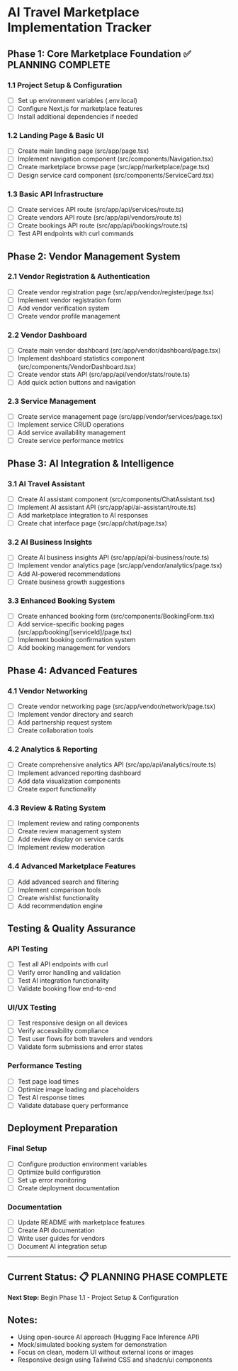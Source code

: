 # AI Travel Marketplace Implementation Tracker

## Phase 1: Core Marketplace Foundation ✅ PLANNING COMPLETE

### 1.1 Project Setup & Configuration
- [ ] Set up environment variables (.env.local)
- [ ] Configure Next.js for marketplace features
- [ ] Install additional dependencies if needed

### 1.2 Landing Page & Basic UI
- [ ] Create main landing page (src/app/page.tsx)
- [ ] Implement navigation component (src/components/Navigation.tsx)
- [ ] Create marketplace browse page (src/app/marketplace/page.tsx)
- [ ] Design service card component (src/components/ServiceCard.tsx)

### 1.3 Basic API Infrastructure
- [ ] Create services API route (src/app/api/services/route.ts)
- [ ] Create vendors API route (src/app/api/vendors/route.ts)
- [ ] Create bookings API route (src/app/api/bookings/route.ts)
- [ ] Test API endpoints with curl commands

## Phase 2: Vendor Management System

### 2.1 Vendor Registration & Authentication
- [ ] Create vendor registration page (src/app/vendor/register/page.tsx)
- [ ] Implement vendor registration form
- [ ] Add vendor verification system
- [ ] Create vendor profile management

### 2.2 Vendor Dashboard
- [ ] Create main vendor dashboard (src/app/vendor/dashboard/page.tsx)
- [ ] Implement dashboard statistics component (src/components/VendorDashboard.tsx)
- [ ] Create vendor stats API (src/app/api/vendor/stats/route.ts)
- [ ] Add quick action buttons and navigation

### 2.3 Service Management
- [ ] Create service management page (src/app/vendor/services/page.tsx)
- [ ] Implement service CRUD operations
- [ ] Add service availability management
- [ ] Create service performance metrics

## Phase 3: AI Integration & Intelligence

### 3.1 AI Travel Assistant
- [ ] Create AI assistant component (src/components/ChatAssistant.tsx)
- [ ] Implement AI assistant API (src/app/api/ai-assistant/route.ts)
- [ ] Add marketplace integration to AI responses
- [ ] Create chat interface page (src/app/chat/page.tsx)

### 3.2 AI Business Insights
- [ ] Create AI business insights API (src/app/api/ai-business/route.ts)
- [ ] Implement vendor analytics page (src/app/vendor/analytics/page.tsx)
- [ ] Add AI-powered recommendations
- [ ] Create business growth suggestions

### 3.3 Enhanced Booking System
- [ ] Create enhanced booking form (src/components/BookingForm.tsx)
- [ ] Add service-specific booking pages (src/app/booking/[serviceId]/page.tsx)
- [ ] Implement booking confirmation system
- [ ] Add booking management for vendors

## Phase 4: Advanced Features

### 4.1 Vendor Networking
- [ ] Create vendor networking page (src/app/vendor/network/page.tsx)
- [ ] Implement vendor directory and search
- [ ] Add partnership request system
- [ ] Create collaboration tools

### 4.2 Analytics & Reporting
- [ ] Create comprehensive analytics API (src/app/api/analytics/route.ts)
- [ ] Implement advanced reporting dashboard
- [ ] Add data visualization components
- [ ] Create export functionality

### 4.3 Review & Rating System
- [ ] Implement review and rating components
- [ ] Create review management system
- [ ] Add review display on service cards
- [ ] Implement review moderation

### 4.4 Advanced Marketplace Features
- [ ] Add advanced search and filtering
- [ ] Implement comparison tools
- [ ] Create wishlist functionality
- [ ] Add recommendation engine

## Testing & Quality Assurance

### API Testing
- [ ] Test all API endpoints with curl
- [ ] Verify error handling and validation
- [ ] Test AI integration functionality
- [ ] Validate booking flow end-to-end

### UI/UX Testing
- [ ] Test responsive design on all devices
- [ ] Verify accessibility compliance
- [ ] Test user flows for both travelers and vendors
- [ ] Validate form submissions and error states

### Performance Testing
- [ ] Test page load times
- [ ] Optimize image loading and placeholders
- [ ] Test AI response times
- [ ] Validate database query performance

## Deployment Preparation

### Final Setup
- [ ] Configure production environment variables
- [ ] Optimize build configuration
- [ ] Set up error monitoring
- [ ] Create deployment documentation

### Documentation
- [ ] Update README with marketplace features
- [ ] Create API documentation
- [ ] Write user guides for vendors
- [ ] Document AI integration setup

---

## Current Status: 📋 PLANNING PHASE COMPLETE
**Next Step:** Begin Phase 1.1 - Project Setup & Configuration

## Notes:
- Using open-source AI approach (Hugging Face Inference API)
- Mock/simulated booking system for demonstration
- Focus on clean, modern UI without external icons or images
- Responsive design using Tailwind CSS and shadcn/ui components
